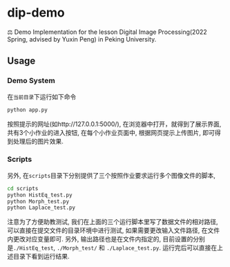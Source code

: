 # dip-demo
⚖️ Demo Implementation for the lesson Digital Image Processing(2022 Spring, advised by Yuxin Peng) in Peking University.


## Usage

### Demo System
在`当前目录`下运行如下命令
```bash
python app.py
```
按照提示的网址(如http://127.0.0.1:5000/), 在浏览器中打开，就得到了展示界面, 共有3个小作业的进入按钮, 在每个小作业页面中, 根据网页提示上传图片, 即可得到处理后的图片效果.

### Scripts
另外, 在`scripts`目录下分别提供了三个按照作业要求运行多个图像文件的脚本,
```bash
cd scripts
python HistEq_test.py
python Morph_test.py
python Laplace_test.py
```
注意为了方便助教测试, 我们在上面的三个运行脚本里写了数据文件的相对路径, 可以直接在提交文件的目录环境中进行测试, 如果需要更改输入文件路径, 在文件内更改对应变量即可. 
另外, 输出路径也是在文件内指定的, 目前设置的分别是`./HistEq_test`, `./Morph_test/` 和 `./Laplace_test.py`. 运行完后可以直接在上述目录下看到运行结果.